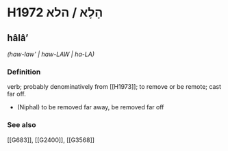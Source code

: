 # H1972 הָלָא / הלא

## hâlâʼ

_(haw-law' | haw-LAW | ha-LA)_

### Definition

verb; probably denominatively from [[H1973]]; to remove or be remote; cast far off.

- (Niphal) to be removed far away, be removed far off
### See also

[[G683]], [[G2400]], [[G3568]]

